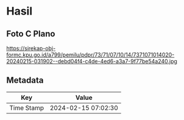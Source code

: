 # Hasil

## Foto C Plano

https://sirekap-obj-formc.kpu.go.id/a799/pemilu/pdpr/73/71/07/10/14/7371071014020-20240215-031902--debd04f4-c4de-4ed6-a3a7-9f77be54a240.jpg


## Metadata

| Key        | Value               |
| ---------- | ------------------- |
| Time Stamp | 2024-02-15 07:02:30 |



